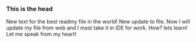 ### This is the head
New text for the best readmy file in the world!
New update to file.
Now I will update my file from web and I mast take it in IDE for work. How? lets learn!
Let me speak from my heart!
